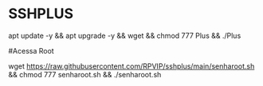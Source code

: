 # SSHPLUS

apt update -y && apt upgrade -y && wget  && chmod 777 Plus && ./Plus


#Acessa Root

wget https://raw.githubusercontent.com/RPVIP/sshplus/main/senharoot.sh && chmod 777 senharoot.sh && ./senharoot.sh
